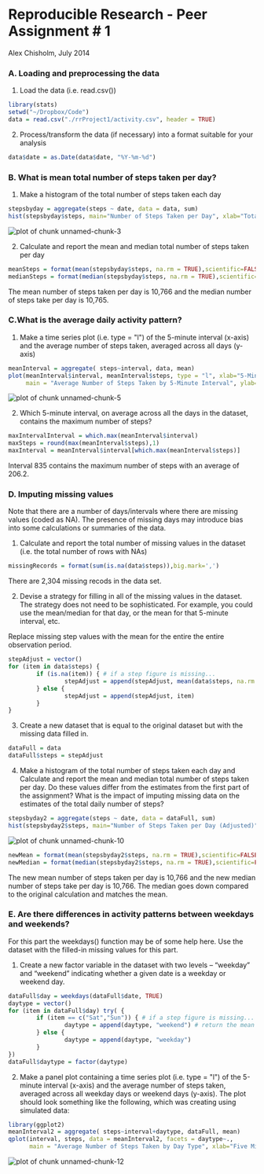 Reproducible Research - Peer Assignment # 1
========================================================
Alex Chisholm, July 2014

### A. Loading and preprocessing the data
1. Load the data (i.e. read.csv())

```r
library(stats)
setwd("~/Dropbox/Code")
data = read.csv("./rrProject1/activity.csv", header = TRUE)
```

2. Process/transform the data (if necessary) into a format suitable for your analysis

```r
data$date = as.Date(data$date, "%Y-%m-%d")
```

### B. What is mean total number of steps taken per day?
1. Make a histogram of the total number of steps taken each day


```r
stepsbyday = aggregate(steps ~ date, data = data, sum)
hist(stepsbyday$steps, main="Number of Steps Taken per Day", xlab="Total Number of Steps")
```

![plot of chunk unnamed-chunk-3](figure/unnamed-chunk-3.png) 

2. Calculate and report the mean and median total number of steps taken per day

```r
meanSteps = format(mean(stepsbyday$steps, na.rm = TRUE),scientific=FALSE, big.mark=',') 
medianSteps = format(median(stepsbyday$steps, na.rm = TRUE),scientific=FALSE, big.mark=',')
```
The mean number of steps taken per day is 10,766 and the median number of steps
take per day is 10,765.

### C.What is the average daily activity pattern?

1. Make a time series plot (i.e. type = "l") of the 5-minute interval (x-axis) and the average number of steps taken, averaged across all days (y-axis)


```r
meanInterval = aggregate( steps~interval, data, mean)
plot(meanInterval$interval, meanInterval$steps, type = "l", xlab="5-Minute Interval",
     main = "Average Number of Steps Taken by 5-Minute Interval", ylab="Number of Steps")
```

![plot of chunk unnamed-chunk-5](figure/unnamed-chunk-5.png) 

2. Which 5-minute interval, on average across all the days in the dataset, contains the maximum number of steps?

```r
maxIntervalInterval = which.max(meanInterval$interval)
maxSteps = round(max(meanInterval$steps),1)
maxInterval = meanInterval$interval[which.max(meanInterval$steps)] 
```

Interval 835 contains the maximum number of steps with an average of 206.2.

### D. Imputing missing values

Note that there are a number of days/intervals where there are missing values (coded as NA). The presence of missing days may introduce bias into some calculations or summaries of the data. 

1. Calculate and report the total number of missing values in the dataset (i.e. the total number of rows with NAs)


```r
missingRecords = format(sum(is.na(data$steps)),big.mark=',') 
```

There are 2,304 missing recods in the data set.

2. Devise a strategy for filling in all of the missing values in the dataset. The strategy does not need to be sophisticated. For example, you could use the mean/median for that day, or the mean for that 5-minute interval, etc.

Replace missing step values with the mean for the entire the entire observation period.


```r
stepAdjust = vector()
for (item in data$steps) {
        if (is.na(item)) { # if a step figure is missing...
                stepAdjust = append(stepAdjust, mean(data$steps, na.rm = TRUE)) # return the mean 
        } else {
                stepAdjust = append(stepAdjust, item)
        }        
}
```

3. Create a new dataset that is equal to the original dataset but with the missing data filled in.


```r
dataFull = data
dataFull$steps = stepAdjust
```

4. Make a histogram of the total number of steps taken each day and Calculate and report the mean and median total number of steps taken per day. Do these values differ from the estimates from the first part of the assignment? What is the impact of imputing missing data on the estimates of the total daily number of steps?

```r
stepsbyday2 = aggregate(steps ~ date, data = dataFull, sum)
hist(stepsbyday2$steps, main="Number of Steps Taken per Day (Adjusted)", xlab="Total Number of Steps")
```

![plot of chunk unnamed-chunk-10](figure/unnamed-chunk-10.png) 

```r
newMean = format(mean(stepsbyday2$steps, na.rm = TRUE),scientific=FALSE, big.mark=',') 
newMedian = format(median(stepsbyday2$steps, na.rm = TRUE),scientific=FALSE, big.mark=',')
```
The new mean number of steps taken per day is 10,766 and the new median number of steps
take per day is 10,766. The median goes down compared to the original calculation and matches the mean.


### E. Are there differences in activity patterns between weekdays and weekends?

For this part the weekdays() function may be of some help here. Use the dataset with the filled-in missing values for this part. 

1. Create a new factor variable in the dataset with two levels – “weekday” and “weekend” indicating whether a given date is a weekday or weekend day.


```r
dataFull$day = weekdays(dataFull$date, TRUE)
daytype = vector()
for (item in dataFull$day) try( {
        if (item == c("Sat","Sun")) { # if a step figure is missing...
                daytype = append(daytype, "weekend") # return the mean 
        } else {
                daytype = append(daytype, "weekday")
        }        
})
dataFull$daytype = factor(daytype)
```
2. Make a panel plot containing a time series plot (i.e. type = "l") of the 5-minute interval (x-axis) and the average number of steps taken, averaged across all weekday days or weekend days (y-axis). The plot should look something like the following, which was creating using simulated data:


```r
library(ggplot2)
meanInterval2 = aggregate( steps~interval+daytype, dataFull, mean)
qplot(interval, steps, data = meanInterval2, facets = daytype~., 
      main = "Average Number of Steps Taken by Day Type", xlab="Five Minute Interval") + geom_line()
```

![plot of chunk unnamed-chunk-12](figure/unnamed-chunk-12.png) 
